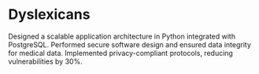# Dyslexicans
Designed a scalable application architecture in Python integrated with PostgreSQL.
Performed secure software design and ensured data integrity for medical data.
Implemented privacy-compliant protocols, reducing vulnerabilities by 30%.
